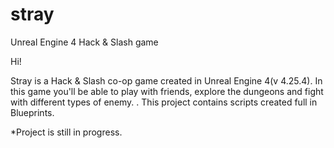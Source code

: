 # stray
Unreal Engine 4 Hack &amp; Slash game

Hi! 

Stray is a Hack & Slash co-op game created in Unreal Engine 4(v 4.25.4).
In this game you'll be able to play with friends, explore the dungeons and fight with different types of enemy. . This project contains scripts created full in Blueprints.

*Project is still in progress.

